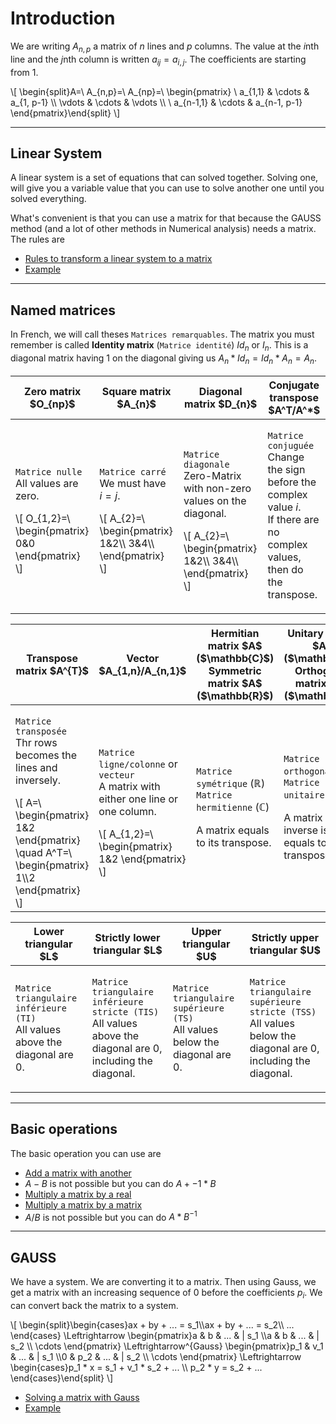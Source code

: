 # Introduction

We are writing $A_{n,p}$ a matrix of $n$ lines and $p$ columns.
The value at the $i$nth line and the $j$nth column is
written $a_{ij}=a_{i,j}$. The coefficients are starting from 1.

<div class="overflow-auto">
\[
\begin{split}A=\ A_{n,p}=\ A_{np}=\ \begin{pmatrix}
\ a_{1,1} & \cdots & a_{1, p-1} \\
\vdots  & \cdots & \vdots  \\
\ a_{n-1,1} & \cdots & a_{n-1, p-1}
\end{pmatrix}\end{split}
\]
</div>

<hr class="sl">

## Linear System

A linear system is a set of equations that can
solved together. Solving one, will give you a variable
value that you can use to solve another one until you
solved everything.

What's convenient is that you can use a matrix for
that because the GAUSS method (and a lot of other methods
in Numerical analysis) needs a matrix. The
rules are

* [Rules to transform a linear system to a matrix](linear-system/rules.md)
* [Example](linear-system/example.md)

<hr class="sr">

## Named matrices

In French, we will call theses ``Matrices remarquables``.
The matrix you must remember is called **Identity matrix**
(``Matrice identité``) $Id_n$ or $I_n$. This is
a diagonal matrix having $1$ on the diagonal
giving us $A_n * Id_n = Id_n * A_n = A_n$.

<table class="table table-striped table-dark table-bordered table-responsive">
<thead>
<tr>
<th>Zero matrix $O_{np}$</th>
<th>Square matrix $A_{n}$</th>
<th>Diagonal matrix $D_{n}$</th>
<th>Conjugate transpose $A^T/A^*$</th>
</tr>
</thead>
<tbody>
<tr>
<td>

`Matrice nulle` <br>
All values are zero. <br>
<div>
\[
O_{1,2}=\ \begin{pmatrix}
0&0
\end{pmatrix}
\]
</div>
</td>
<td>

`Matrice carré` <br>
We must have $i=j$. <br>
<div>
\[
A_{2}=\ \begin{pmatrix}
1&2\\
3&4\\
\end{pmatrix}
\]
</div>
</td>
<td>

`Matrice diagonale` <br>
Zero-Matrix with non-zero values on the diagonal. <br>
<div>
\[
A_{2}=\ \begin{pmatrix}
1&2\\
3&4\\
\end{pmatrix}
\]
</div>
</td>
<td>

`Matrice conjuguée` <br>
Change the sign before the complex value $i$. <br>
If there are no complex values, then do the
transpose.

</td>
</tr>
</tbody>
</table>

<table class="table table-striped table-dark table-bordered table-responsive">
<thead>
<tr>
<th>Transpose matrix $A^{T}$</th>
<th>Vector $A_{1,n}/A_{n,1}$</th>
<th>
Hermitian matrix $A$ ($\mathbb{C}$)<br>
Symmetric matrix $A$ ($\mathbb{R}$)
</th>
<th>
Unitary matrix $A$ ($\mathbb{C}$)<br>
Orthogonal matrix $A$ ($\mathbb{R}$)
</th>
</tr>
</thead>
<tbody>
<tr>
<td>

`Matrice transposée` <br>
Thr rows becomes the lines and inversely. <br>
<div class="overflow-auto">
\[
A=\ \begin{pmatrix}
1&2
\end{pmatrix}
\quad
A^T=\ \begin{pmatrix}
1\\2
\end{pmatrix}
\]
</div>
</td>
<td>

`Matrice ligne/colonne` or `vecteur` <br>
A matrix with either one line or one column. <br>
<div>
\[
A_{1,2}=\ \begin{pmatrix}
1&2
\end{pmatrix}
\]
</div>
</td>
<td>

`Matrice symétrique` ($\mathbb{R}$) <br>
`Matrice hermitienne` ($\mathbb{C}$) <br>

A matrix equals to its transpose.
</td>
<td>

`Matrice orthogonale` ($\mathbb{R}$) <br>
`Matrice unitaire` ($\mathbb{C}$) <br>

A matrix whose inverse is
equals to its transpose.
</td>
</tr>
</tbody>
</table>

<table class="table table-striped table-dark table-bordered table-responsive">
<thead>
<tr>
<th>Lower triangular $L$</th>
<th>Strictly lower triangular $L$</th>
<th>Upper triangular $U$</th>
<th>Strictly upper triangular $U$</th>
</tr>
</thead>
<tbody>
<tr>
<td>

`Matrice triangulaire inférieure (TI)` <br>
All values above the diagonal are 0.
</td>
<td>

`Matrice triangulaire inférieure stricte (TIS)` <br>
All values above the diagonal are 0,
including the diagonal.
</td>
<td>

`Matrice triangulaire supérieure (TS)` <br>
All values below the diagonal are 0.
</td>
<td>

`Matrice triangulaire supérieure stricte (TSS)` <br>
All values below the diagonal are 0,
including the diagonal.
</td>
</tr>
</tbody>
</table>

<hr class="sr">

## Basic operations

The basic operation you can use are

* [Add a matrix with another](props/add.md)
* $A - B$ is not possible but you can do $A + -1 * B$
* [Multiply a matrix by a real](props/mul-real.md)
* [Multiply a matrix by a matrix](props/mul-matrix.md)
* $A / B$ is not possible but you can do $A * B^{-1}$

<hr class="sr">

## GAUSS

We have a system. We are converting it to a matrix.
Then using Gauss, we get a matrix with an increasing sequence of 0 before
the coefficients $p_i$. We can convert back the matrix to a system.

<div class="overflow-auto">
\[
\begin{split}\begin{cases}ax + by + ... = s_1\\ax + by + ... = s_2\\  ...  \end{cases}
\Leftrightarrow
\begin{pmatrix}a & b & ... & | s_1 \\a & b & ... & | s_2 \\  \cdots \end{pmatrix}
\Leftrightarrow^{Gauss}
\begin{pmatrix}p_1 & v_1 & ... & | s_1 \\0 & p_2 & ... & | s_2  \\  \cdots \end{pmatrix}
\Leftrightarrow
\begin{cases}p_1 * x = s_1 + v_1 * s_2 + ... \\ p_2 * y = s_2 + ...  \end{cases}\end{split}
\]
</div>

* [Solving a matrix with Gauss](gauss/index.md)
* [Example](gauss/example.md)